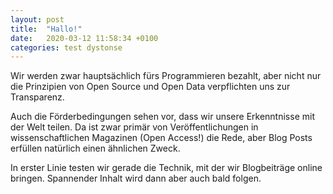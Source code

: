 ```yaml
---
layout: post
title:  "Hallo!"
date:   2020-03-12 11:58:34 +0100
categories: test dystonse
---
```

Wir werden zwar hauptsächlich fürs Programmieren bezahlt, aber nicht nur die Prinzipien von Open Source und Open Data verpflichten uns zur Transparenz.

Auch die Förderbedingungen sehen vor, dass wir unsere Erkenntnisse mit der Welt teilen. Da ist zwar primär von Veröffentlichungen in wissenschaftlichen Magazinen (Open Access!) die Rede, aber Blog Posts erfüllen natürlich einen ähnlichen Zweck.

In erster Linie testen wir gerade die Technik, mit der wir Blogbeiträge online bringen. Spannender Inhalt wird dann aber auch bald folgen.